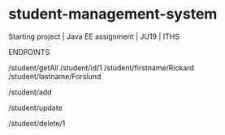 # student-management-system
Starting project | Java EE assignment | JU19 | ITHS


ENDPOINTS


  /student/getAll
  /student/id/1
  /student/firstname/Rickard
  /student/lastname/Forslund



  /student/add



  /student/update



  /student/delete/1


